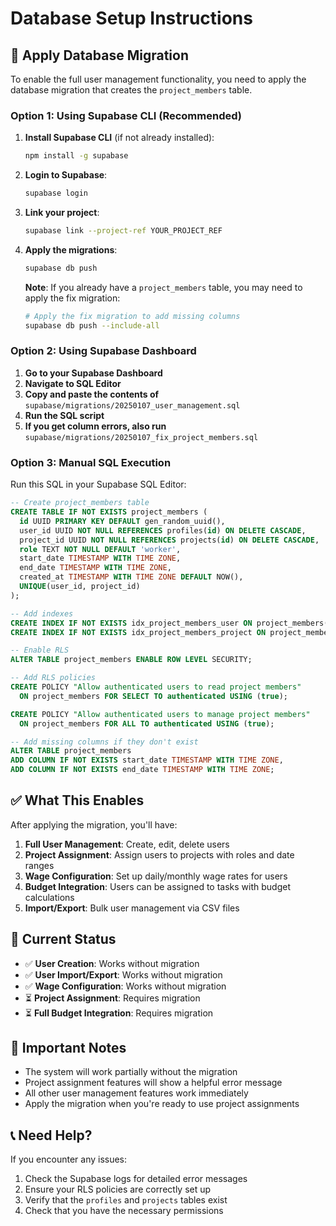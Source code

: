 # Database Setup Instructions

## 🚀 **Apply Database Migration**

To enable the full user management functionality, you need to apply the database migration that creates the `project_members` table.

### **Option 1: Using Supabase CLI (Recommended)**

1. **Install Supabase CLI** (if not already installed):

   ```bash
   npm install -g supabase
   ```

2. **Login to Supabase**:

   ```bash
   supabase login
   ```

3. **Link your project**:

   ```bash
   supabase link --project-ref YOUR_PROJECT_REF
   ```

4. **Apply the migrations**:

   ```bash
   supabase db push
   ```

   **Note**: If you already have a `project_members` table, you may need to apply the fix migration:

   ```bash
   # Apply the fix migration to add missing columns
   supabase db push --include-all
   ```

### **Option 2: Using Supabase Dashboard**

1. **Go to your Supabase Dashboard**
2. **Navigate to SQL Editor**
3. **Copy and paste the contents of** `supabase/migrations/20250107_user_management.sql`
4. **Run the SQL script**
5. **If you get column errors, also run** `supabase/migrations/20250107_fix_project_members.sql`

### **Option 3: Manual SQL Execution**

Run this SQL in your Supabase SQL Editor:

```sql
-- Create project_members table
CREATE TABLE IF NOT EXISTS project_members (
  id UUID PRIMARY KEY DEFAULT gen_random_uuid(),
  user_id UUID NOT NULL REFERENCES profiles(id) ON DELETE CASCADE,
  project_id UUID NOT NULL REFERENCES projects(id) ON DELETE CASCADE,
  role TEXT NOT NULL DEFAULT 'worker',
  start_date TIMESTAMP WITH TIME ZONE,
  end_date TIMESTAMP WITH TIME ZONE,
  created_at TIMESTAMP WITH TIME ZONE DEFAULT NOW(),
  UNIQUE(user_id, project_id)
);

-- Add indexes
CREATE INDEX IF NOT EXISTS idx_project_members_user ON project_members(user_id);
CREATE INDEX IF NOT EXISTS idx_project_members_project ON project_members(project_id);

-- Enable RLS
ALTER TABLE project_members ENABLE ROW LEVEL SECURITY;

-- Add RLS policies
CREATE POLICY "Allow authenticated users to read project members"
  ON project_members FOR SELECT TO authenticated USING (true);

CREATE POLICY "Allow authenticated users to manage project members"
  ON project_members FOR ALL TO authenticated USING (true);

-- Add missing columns if they don't exist
ALTER TABLE project_members
ADD COLUMN IF NOT EXISTS start_date TIMESTAMP WITH TIME ZONE,
ADD COLUMN IF NOT EXISTS end_date TIMESTAMP WITH TIME ZONE;
```

## ✅ **What This Enables**

After applying the migration, you'll have:

1. **Full User Management**: Create, edit, delete users
2. **Project Assignment**: Assign users to projects with roles and date ranges
3. **Wage Configuration**: Set up daily/monthly wage rates for users
4. **Budget Integration**: Users can be assigned to tasks with budget calculations
5. **Import/Export**: Bulk user management via CSV files

## 🔧 **Current Status**

- ✅ **User Creation**: Works without migration
- ✅ **User Import/Export**: Works without migration
- ✅ **Wage Configuration**: Works without migration
- ⏳ **Project Assignment**: Requires migration
- ⏳ **Full Budget Integration**: Requires migration

## 🚨 **Important Notes**

- The system will work partially without the migration
- Project assignment features will show a helpful error message
- All other user management features work immediately
- Apply the migration when you're ready to use project assignments

## 📞 **Need Help?**

If you encounter any issues:

1. Check the Supabase logs for detailed error messages
2. Ensure your RLS policies are correctly set up
3. Verify that the `profiles` and `projects` tables exist
4. Check that you have the necessary permissions
